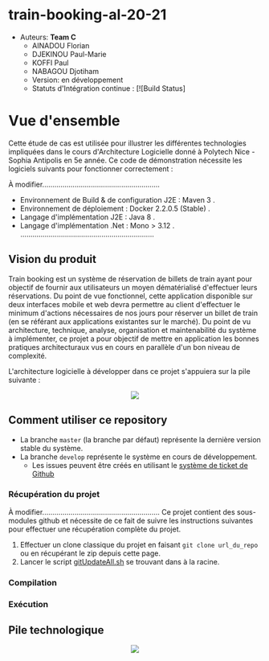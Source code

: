 # train-booking-al-20-21
* Auteurs: **Team C**
    * AINADOU Florian
    * DJEKINOU Paul-Marie
    * KOFFI Paul
    * NABAGOU Djotiham
  * Version: en développement
  * Statuts d'Intégration continue : [![Build Status]
  
# Vue d'ensemble
 Cette étude de cas est utilisée pour illustrer les différentes technologies impliquées dans le cours d'Architecture Logicielle donné à Polytech Nice - Sophia Antipolis en 5e année. Ce code de démonstration nécessite les logiciels suivants pour fonctionner correctement :
 
 À modifier..........................................................
   * Environnement de Build & de configuration J2E : Maven 3        .
   * Environnement de déploiement : Docker 2.2.0.5 (Stable)         .
   * Langage d'implémentation J2E : Java 8                          .
   * Langage d'implémentation .Net : Mono > 3.12                    .
   ..................................................................
   
  ## Vision du produit
  Train booking est un système de réservation de billets de train ayant pour objectif de fournir aux utilisateurs un moyen dématérialisé d'effectuer leurs réservations.
  Du point de vue fonctionnel, cette application disponible sur deux interfaces mobile et web devra permettre au client d'effectuer le minimum d'actions nécessaires de nos jours pour réserver un billet de train (en se référant aux applications existantes sur le marché).
  Du point de vu architecture, technique, analyse, organisation et maintenabilité du système à implémenter, ce projet a pour objectif de mettre en application les bonnes pratiques architecturaux vus en cours en parallèle d'un bon niveau de complexité.
    
  L'architecture logicielle à développer dans ce projet s'appuiera sur la pile suivante :
  <p align="center">
      <img src="./docs/archi.png"/>
  </p>
  
  ## Comment utiliser ce repository
  * La branche `master` (la branche par défaut) représente la dernière version stable du système.
  * La branche `develop` représente le système en cours de développement.
    * Les issues peuvent être créés en utilisant le [système de ticket de Github](https://github.com/wak-nda/train-booking-al-20-21/issues)
  
  ### Récupération du projet
  À modifier..........................................................
  Ce projet contient des sous-modules github et nécessite de ce fait de suivre les instructions suivantes pour effectuer une récupération complète du projet.
  1. Effectuer un clone classique du projet en faisant ```git clone url_du_repo``` ou en récupérant le zip depuis cette page.
  2. Lancer le script [gitUpdateAll.sh](./gitUpdateAll.sh) se trouvant dans à la racine.
    
  ### Compilation
  
  ### Exécution
  
  ## Pile technologique
  
  <p align="center">
    <img src="./docs/stack.jpg"/>
  </p>
